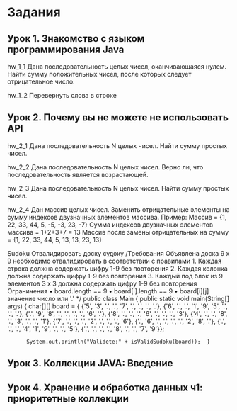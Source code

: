 # Задания

## Урок 1. Знакомство с языком программирования Java

  hw_1_1 Дана последовательность целых чисел, оканчивающаяся нулем. Найти сумму положительных чисел, после которых следует отрицательное число.
  
  hw_1_2 Перевернуть слова в строке
  
## Урок 2. Почему вы не можете не использовать API

  hw_2_1 Дана последовательность N целых чисел. Найти сумму простых чисел.
  
  hw_2_2 Дана последовательность N целых чисел. Верно ли, что последовательность является возрастающей.
  
  hw_2_3 Дана последовательность N целых чисел. Найти сумму простых чисел.
  
  hw_2_4 Дан массив целых чисел. Заменить отрицательные элементы на сумму индексов двузначных элементов массива.
      Пример:
      Массив = {1, 22, 33, 44, 5, -5, -3, 23, -7}
      Сумма индексов двузначных элементов массива = 1+2+3+7 = 13
      Массив после замены отрицательных на сумму = {1, 22, 33, 44, 5, 13, 13, 23, 13}
  
  Sudoku Отвалидировать доску судоку
      /Требования
      Объявлена доска 9 x 9 необходимо отвалидировать в соответствии с правилами
      1. Каждая строка должна содержать цифру 1-9 без повторения
      2. Каждая колонка должна содержать цифру 1-9 без повторения
      3. Каждый под блок из 9 элементов 3 x 3 должна содержать цифру 1-9 без повторения
      Ограничения
      • board.length == 9
      • board[i].length == 9
      • board[i][j] значение число или '.'
      */
      public class Main {
      public static void main(String[] args) {
      char[][] board = {
      {'5', '3', '.', '.', '7', '.', '.', '.', '.'},
      {'6', '.', '.', '1', '9', '5', '.', '.', '.'},
      {'.', '9', '8', '.', '.', '.', '.', '6', '.'},
      {'8', '.', '.', '.', '6', '.', '.', '.', '3'},
      {'4', '.', '.', '8', '.', '3', '.', '.', '1'},
      {'7', '.', '.', '.', '2', '.', '.', '.', '6'},
      {'.', '6', '.', '.', '.', '.', '2', '8', '.'},
      {'.', '.', '.', '4', '1', '9', '.', '.', '5'},
      {'.', '.', '.', '.', '8', '.', '.', '7', '9'}};

          System.out.println("Validete:" + isValidSudoku(board));  }

## Урок 3. Коллекции JAVA: Введение

## Урок 4. Хранение и обработка данных ч1: приоритетные коллекции
